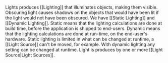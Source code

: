 Lights produces [[Lighting]] that illuminates objects, making them visible.
Obscuring light causes shadows on the objects that would have been lit if the light would not have been obscured.
We have [[Static Lighting]] and [[Dynamic Lighting]].
Static means that the lighting calculations are done at build time, before the application is shipped to end-users.
Dynamic means that the lighting calculations are done at run-time, on the end-user's hardware.
Static lighting is limited in what can be changed at runtime, a [[Light Source]] can't be moved, for example.
With dynamic lighting any setting can be changed at runtime.
Light is produces by one or more [[Light Source|Light Sources]].

